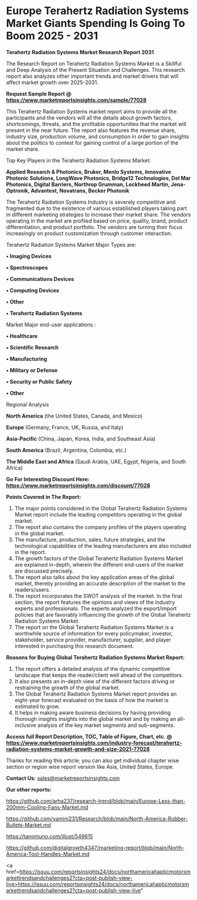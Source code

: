 # Europe Terahertz Radiation Systems Market Giants Spending Is Going To Boom 2025 - 2031

<strong>Terahertz Radiation Systems Market Research Report 2031</strong>

The Research Report on Terahertz Radiation Systems Market is a Skillful and Deep Analysis of the Present Situation and Challenges. This research report also analyzes other important trends and market drivers that will affect market growth over 2025-2031.

<strong>Request Sample Report @ <a href=https://www.marketreportsinsights.com/sample/77028>https://www.marketreportsinsights.com/sample/77028</a></strong>

This Terahertz Radiation Systems market report aims to provide all the participants and the vendors will all the details about growth factors, shortcomings, threats, and the profitable opportunities that the market will present in the near future. The report also features the revenue share, industry size, production volume, and consumption in order to gain insights about the politics to contest for gaining control of a large portion of the market share.

Top Key Players in the Terahertz Radiation Systems Market:

<strong>Applied Research & Photonics, Bruker, Menlo Systems, Innovative Photonic Solutions, LongWave Photonics, Bridge12 Technologies, Del Mar Photonics, Digital Barriers, Northrop Grumman, Lockheed Martin, Jena-Optronik, Advantest, Novatrans, Becker Photonik</strong>

The Terahertz Radiation Systems Industry is severely competitive and fragmented due to the existence of various established players taking part in different marketing strategies to increase their market share. The vendors operating in the market are profiled based on price, quality, brand, product differentiation, and product portfolio. The vendors are turning their focus increasingly on product customization through customer interaction.

Terahertz Radiation Systems Market Major Types are:

<strong>• Imaging Devices

• Spectroscopes

• Communications Devices

• Computing Devices

• Other

• Terahertz Radiation Systems</strong>

Market Major end-user applications :

<strong>• Healthcare

• Scientific Research

• Manufacturing

• Military or Defense

• Security or Public Safety

• Other</strong>

Regional Analysis

</u><strong><b>North America</b></strong> (the United States, Canada, and Mexico)

<strong><b>Europe </b></strong>(Germany, France, UK, Russia, and Italy)

<strong><b>Asia-Pacific</b></strong> (China, Japan, Korea, India, and Southeast Asia)

<strong><b>South America</b></strong> (Brazil, Argentina, Colombia, etc.)

<strong><b>The Middle East and Africa</b></strong> (Saudi Arabia, UAE, Egypt, Nigeria, and South Africa)

<strong>Go For Interesting Discount Here: <a href=https://www.marketreportsinsights.com/discount/77028>https://www.marketreportsinsights.com/discount/77028</a></strong>

<strong>Points Covered in The Report:</strong>
<ol>
  <li>The major points considered in the Global Terahertz Radiation Systems Market report include the leading competitors operating in the global market.</li>
  <li>The report also contains the company profiles of the players operating in the global market.</li>
  <li>The manufacture, production, sales, future strategies, and the technological capabilities of the leading manufacturers are also included in the report.</li>
  <li>The growth factors of the Global Terahertz Radiation Systems Market are explained in-depth, wherein the different end-users of the market are discussed precisely.</li>
  <li>The report also talks about the key application areas of the global market, thereby providing an accurate description of the market to the readers/users.</li>
  <li>The report incorporates the SWOT analysis of the market. In the final section, the report features the opinions and views of the industry experts and professionals. The experts analyzed the export/import policies that are favorably influencing the growth of the Global Terahertz Radiation Systems Market.</li>
  <li>The report on the Global Terahertz Radiation Systems Market is a worthwhile source of information for every policymaker, investor, stakeholder, service provider, manufacturer, supplier, and player interested in purchasing this research document.</li>
</ol>
<strong>Reasons for Buying Global Terahertz Radiation Systems Market Report:</strong>

<ol>
  <li>The report offers a detailed analysis of the dynamic competitive landscape that keeps the reader/client well ahead of the competitors.</li>
  <li>It also presents an in-depth view of the different factors driving or restraining the growth of the global market.</li>
  <li>The Global Terahertz Radiation Systems Market report provides an eight-year forecast evaluated on the basis of how the market is estimated to grow.</li>
  <li>It helps in making aware business decisions by having providing thorough insights insights into the global market and by making an all-inclusive analysis of the key market segments and sub-segments.</li>
</ol>
<strong>Access full Report Description, TOC, Table of Figure, Chart, etc. @ <a href=https://www.marketreportsinsights.com/industry-forecast/terahertz-radiation-systems-market-growth-and-size-2021-77028>https://www.marketreportsinsights.com/industry-forecast/terahertz-radiation-systems-market-growth-and-size-2021-77028</a></strong>


Thanks for reading this article; you can also get individual chapter wise section or region wise report version like Asia, United States, Europe.

<strong>Contact Us:</strong>
sales@marketreportsinsights.com

<strong>Our other reports:</strong>

<a href=https://github.com/arha237/research-trend/blob/main/Europe-Less-than-200mm-Cooling-Fans-Market.md>https://github.com/arha237/research-trend/blob/main/Europe-Less-than-200mm-Cooling-Fans-Market.md</a>

<a href=https://github.com/yamini231/Research/blob/main/North-America-Rubber-Bullets-Market.md>https://github.com/yamini231/Research/blob/main/North-America-Rubber-Bullets-Market.md</a>

<a href=https://tanomuno.com/illust/549615>https://tanomuno.com/illust/549615</a>

<a href=https://github.com/digitalgrowth4347/marketing-report/blob/main/North-America-Tool-Handles-Market.md>https://github.com/digitalgrowth4347/marketing-report/blob/main/North-America-Tool-Handles-Market.md</a>

<a href=https://issuu.com/reportsinsights24/docs/northamericahapticmotorsmarkettrendsandchallenges2?cta=post-publish-view-live>https://issuu.com/reportsinsights24/docs/northamericahapticmotorsmarkettrendsandchallenges2?cta=post-publish-view-live</a>"
